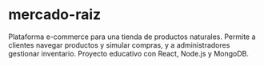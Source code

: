 # mercado-raiz
Plataforma e-commerce para una tienda de productos naturales. Permite a clientes navegar productos y simular compras, y a administradores gestionar inventario. Proyecto educativo con React, Node.js y MongoDB.
